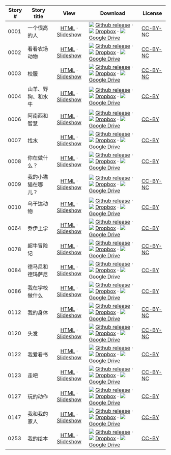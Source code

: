 Story #  | Story title | View | Download | License
-------- | -----------  |:-------:| ---------------- | -------
0001 | 一个很高的人 | [HTML](https://global-asp.github.io/stories/zh/0001_一个很高的人.html) · <a href="https://global-asp.github.io/stories/zh/0001_一个很高的人_slides.html" target="_blank">Slideshow</a> | ![](https://cloud.githubusercontent.com/assets/9295750/9483128/0e089e5e-4b51-11e5-98ca-6da5cef156a7.png) [Github release](https://github.com/global-asp/global-asp/releases/download/v1.1/zh.zip) · ![](https://avatars0.githubusercontent.com/u/559357?v=3&s=24) [Dropbox](https://www.dropbox.com/s/ufa524wxq9ot6zr/zh.zip) · ![](https://cloud.githubusercontent.com/assets/9295750/9473522/1d6fdde4-4b10-11e5-98f5-aa6c6b04a08e.png) [Google Drive](https://drive.google.com/file/d/0B59ZADK9EsbsbXhPZVI0QlpqUGs/view?usp=sharing) | [CC-BY-NC](http://creativecommons.org/licenses/by-nc/3.0/)
0002 | 看看农场动物 | [HTML](https://global-asp.github.io/stories/zh/0002_看看农场动物.html) · <a href="https://global-asp.github.io/stories/zh/0002_看看农场动物_slides.html" target="_blank">Slideshow</a> | ![](https://cloud.githubusercontent.com/assets/9295750/9483128/0e089e5e-4b51-11e5-98ca-6da5cef156a7.png) [Github release](https://github.com/global-asp/global-asp/releases/download/v1.1/zh.zip) · ![](https://avatars0.githubusercontent.com/u/559357?v=3&s=24) [Dropbox](https://www.dropbox.com/s/ufa524wxq9ot6zr/zh.zip) · ![](https://cloud.githubusercontent.com/assets/9295750/9473522/1d6fdde4-4b10-11e5-98f5-aa6c6b04a08e.png) [Google Drive](https://drive.google.com/file/d/0B59ZADK9EsbsbXhPZVI0QlpqUGs/view?usp=sharing) | [CC-BY-NC](http://creativecommons.org/licenses/by-nc/3.0/)
0003 | 校服 | [HTML](https://global-asp.github.io/stories/zh/0003_校服.html) · <a href="https://global-asp.github.io/stories/zh/0003_校服_slides.html" target="_blank">Slideshow</a> | ![](https://cloud.githubusercontent.com/assets/9295750/9483128/0e089e5e-4b51-11e5-98ca-6da5cef156a7.png) [Github release](https://github.com/global-asp/global-asp/releases/download/v1.1/zh.zip) · ![](https://avatars0.githubusercontent.com/u/559357?v=3&s=24) [Dropbox](https://www.dropbox.com/s/ufa524wxq9ot6zr/zh.zip) · ![](https://cloud.githubusercontent.com/assets/9295750/9473522/1d6fdde4-4b10-11e5-98f5-aa6c6b04a08e.png) [Google Drive](https://drive.google.com/file/d/0B59ZADK9EsbsbXhPZVI0QlpqUGs/view?usp=sharing) | [CC-BY-NC](http://creativecommons.org/licenses/by-nc/3.0/)
0004 | 山羊、野狗、和水牛 | [HTML](https://global-asp.github.io/stories/zh/0004_山羊、野狗、和水牛.html) · <a href="https://global-asp.github.io/stories/zh/0004_山羊、野狗、和水牛_slides.html" target="_blank">Slideshow</a> | ![](https://cloud.githubusercontent.com/assets/9295750/9483128/0e089e5e-4b51-11e5-98ca-6da5cef156a7.png) [Github release](https://github.com/global-asp/global-asp/releases/download/v1.1/zh.zip) · ![](https://avatars0.githubusercontent.com/u/559357?v=3&s=24) [Dropbox](https://www.dropbox.com/s/ufa524wxq9ot6zr/zh.zip) · ![](https://cloud.githubusercontent.com/assets/9295750/9473522/1d6fdde4-4b10-11e5-98f5-aa6c6b04a08e.png) [Google Drive](https://drive.google.com/file/d/0B59ZADK9EsbsbXhPZVI0QlpqUGs/view?usp=sharing) | [CC-BY](https://creativecommons.org/licenses/by/3.0/)
0006 | 阿南西和智慧 | [HTML](https://global-asp.github.io/stories/zh/0006_阿南西和智慧.html) · <a href="https://global-asp.github.io/stories/zh/0006_阿南西和智慧_slides.html" target="_blank">Slideshow</a> | ![](https://cloud.githubusercontent.com/assets/9295750/9483128/0e089e5e-4b51-11e5-98ca-6da5cef156a7.png) [Github release](https://github.com/global-asp/global-asp/releases/download/v1.1/zh.zip) · ![](https://avatars0.githubusercontent.com/u/559357?v=3&s=24) [Dropbox](https://www.dropbox.com/s/ufa524wxq9ot6zr/zh.zip) · ![](https://cloud.githubusercontent.com/assets/9295750/9473522/1d6fdde4-4b10-11e5-98f5-aa6c6b04a08e.png) [Google Drive](https://drive.google.com/file/d/0B59ZADK9EsbsbXhPZVI0QlpqUGs/view?usp=sharing) | [CC-BY](https://creativecommons.org/licenses/by/3.0/)
0007 | 找水 | [HTML](https://global-asp.github.io/stories/zh/0007_找水.html) · <a href="https://global-asp.github.io/stories/zh/0007_找水_slides.html" target="_blank">Slideshow</a> | ![](https://cloud.githubusercontent.com/assets/9295750/9483128/0e089e5e-4b51-11e5-98ca-6da5cef156a7.png) [Github release](https://github.com/global-asp/global-asp/releases/download/v1.1/zh.zip) · ![](https://avatars0.githubusercontent.com/u/559357?v=3&s=24) [Dropbox](https://www.dropbox.com/s/ufa524wxq9ot6zr/zh.zip) · ![](https://cloud.githubusercontent.com/assets/9295750/9473522/1d6fdde4-4b10-11e5-98f5-aa6c6b04a08e.png) [Google Drive](https://drive.google.com/file/d/0B59ZADK9EsbsbXhPZVI0QlpqUGs/view?usp=sharing) | [CC-BY](https://creativecommons.org/licenses/by/3.0/)
0008 | 你在做什么？ | [HTML](https://global-asp.github.io/stories/zh/0008_你在做什么.html) · <a href="https://global-asp.github.io/stories/zh/0008_你在做什么_slides.html" target="_blank">Slideshow</a> | ![](https://cloud.githubusercontent.com/assets/9295750/9483128/0e089e5e-4b51-11e5-98ca-6da5cef156a7.png) [Github release](https://github.com/global-asp/global-asp/releases/download/v1.1/zh.zip) · ![](https://avatars0.githubusercontent.com/u/559357?v=3&s=24) [Dropbox](https://www.dropbox.com/s/ufa524wxq9ot6zr/zh.zip) · ![](https://cloud.githubusercontent.com/assets/9295750/9473522/1d6fdde4-4b10-11e5-98f5-aa6c6b04a08e.png) [Google Drive](https://drive.google.com/file/d/0B59ZADK9EsbsbXhPZVI0QlpqUGs/view?usp=sharing) | [CC-BY](https://creativecommons.org/licenses/by/3.0/)
0009 | 我的小猫猫在哪儿？ | [HTML](https://global-asp.github.io/stories/zh/0009_我的小猫猫在哪儿.html) · <a href="https://global-asp.github.io/stories/zh/0009_我的小猫猫在哪儿_slides.html" target="_blank">Slideshow</a> | ![](https://cloud.githubusercontent.com/assets/9295750/9483128/0e089e5e-4b51-11e5-98ca-6da5cef156a7.png) [Github release](https://github.com/global-asp/global-asp/releases/download/v1.1/zh.zip) · ![](https://avatars0.githubusercontent.com/u/559357?v=3&s=24) [Dropbox](https://www.dropbox.com/s/ufa524wxq9ot6zr/zh.zip) · ![](https://cloud.githubusercontent.com/assets/9295750/9473522/1d6fdde4-4b10-11e5-98f5-aa6c6b04a08e.png) [Google Drive](https://drive.google.com/file/d/0B59ZADK9EsbsbXhPZVI0QlpqUGs/view?usp=sharing) | [CC-BY-NC](http://creativecommons.org/licenses/by-nc/3.0/)
0010 | 乌干达动物 | [HTML](https://global-asp.github.io/stories/zh/0010_乌干达动物.html) · <a href="https://global-asp.github.io/stories/zh/0010_乌干达动物_slides.html" target="_blank">Slideshow</a> | ![](https://cloud.githubusercontent.com/assets/9295750/9483128/0e089e5e-4b51-11e5-98ca-6da5cef156a7.png) [Github release](https://github.com/global-asp/global-asp/releases/download/v1.1/zh.zip) · ![](https://avatars0.githubusercontent.com/u/559357?v=3&s=24) [Dropbox](https://www.dropbox.com/s/ufa524wxq9ot6zr/zh.zip) · ![](https://cloud.githubusercontent.com/assets/9295750/9473522/1d6fdde4-4b10-11e5-98f5-aa6c6b04a08e.png) [Google Drive](https://drive.google.com/file/d/0B59ZADK9EsbsbXhPZVI0QlpqUGs/view?usp=sharing) | [CC-BY](https://creativecommons.org/licenses/by/3.0/)
0064 | 乔伊上学 | [HTML](https://global-asp.github.io/stories/zh/0064_乔伊上学.html) · <a href="https://global-asp.github.io/stories/zh/0064_乔伊上学_slides.html" target="_blank">Slideshow</a> | ![](https://cloud.githubusercontent.com/assets/9295750/9483128/0e089e5e-4b51-11e5-98ca-6da5cef156a7.png) [Github release](https://github.com/global-asp/global-asp/releases/download/v1.1/zh.zip) · ![](https://avatars0.githubusercontent.com/u/559357?v=3&s=24) [Dropbox](https://www.dropbox.com/s/ufa524wxq9ot6zr/zh.zip) · ![](https://cloud.githubusercontent.com/assets/9295750/9473522/1d6fdde4-4b10-11e5-98f5-aa6c6b04a08e.png) [Google Drive](https://drive.google.com/file/d/0B59ZADK9EsbsbXhPZVI0QlpqUGs/view?usp=sharing) | [CC-BY](https://creativecommons.org/licenses/by/3.0/)
0078 | 超牛冒险记 | [HTML](https://global-asp.github.io/stories/zh/0078_超牛冒险记.html) · <a href="https://global-asp.github.io/stories/zh/0078_超牛冒险记_slides.html" target="_blank">Slideshow</a> | ![](https://cloud.githubusercontent.com/assets/9295750/9483128/0e089e5e-4b51-11e5-98ca-6da5cef156a7.png) [Github release](https://github.com/global-asp/global-asp/releases/download/v1.1/zh.zip) · ![](https://avatars0.githubusercontent.com/u/559357?v=3&s=24) [Dropbox](https://www.dropbox.com/s/ufa524wxq9ot6zr/zh.zip) · ![](https://cloud.githubusercontent.com/assets/9295750/9473522/1d6fdde4-4b10-11e5-98f5-aa6c6b04a08e.png) [Google Drive](https://drive.google.com/file/d/0B59ZADK9EsbsbXhPZVI0QlpqUGs/view?usp=sharing) | [CC-BY-NC](http://creativecommons.org/licenses/by-nc/3.0/)
0084 | 德马尼和德玛萨尼 | [HTML](https://global-asp.github.io/stories/zh/0084_德马尼和德玛萨尼.html) · <a href="https://global-asp.github.io/stories/zh/0084_德马尼和德玛萨尼_slides.html" target="_blank">Slideshow</a> | ![](https://cloud.githubusercontent.com/assets/9295750/9483128/0e089e5e-4b51-11e5-98ca-6da5cef156a7.png) [Github release](https://github.com/global-asp/global-asp/releases/download/v1.1/zh.zip) · ![](https://avatars0.githubusercontent.com/u/559357?v=3&s=24) [Dropbox](https://www.dropbox.com/s/ufa524wxq9ot6zr/zh.zip) · ![](https://cloud.githubusercontent.com/assets/9295750/9473522/1d6fdde4-4b10-11e5-98f5-aa6c6b04a08e.png) [Google Drive](https://drive.google.com/file/d/0B59ZADK9EsbsbXhPZVI0QlpqUGs/view?usp=sharing) | [CC-BY](https://creativecommons.org/licenses/by/3.0/)
0086 | 我在学校做什么 | [HTML](https://global-asp.github.io/stories/zh/0086_我在学校做什么.html) · <a href="https://global-asp.github.io/stories/zh/0086_我在学校做什么_slides.html" target="_blank">Slideshow</a> | ![](https://cloud.githubusercontent.com/assets/9295750/9483128/0e089e5e-4b51-11e5-98ca-6da5cef156a7.png) [Github release](https://github.com/global-asp/global-asp/releases/download/v1.1/zh.zip) · ![](https://avatars0.githubusercontent.com/u/559357?v=3&s=24) [Dropbox](https://www.dropbox.com/s/ufa524wxq9ot6zr/zh.zip) · ![](https://cloud.githubusercontent.com/assets/9295750/9473522/1d6fdde4-4b10-11e5-98f5-aa6c6b04a08e.png) [Google Drive](https://drive.google.com/file/d/0B59ZADK9EsbsbXhPZVI0QlpqUGs/view?usp=sharing) | [CC-BY](https://creativecommons.org/licenses/by/3.0/)
0112 | 我的身体 | [HTML](https://global-asp.github.io/stories/zh/0112_我的身体.html) · <a href="https://global-asp.github.io/stories/zh/0112_我的身体_slides.html" target="_blank">Slideshow</a> | ![](https://cloud.githubusercontent.com/assets/9295750/9483128/0e089e5e-4b51-11e5-98ca-6da5cef156a7.png) [Github release](https://github.com/global-asp/global-asp/releases/download/v1.1/zh.zip) · ![](https://avatars0.githubusercontent.com/u/559357?v=3&s=24) [Dropbox](https://www.dropbox.com/s/ufa524wxq9ot6zr/zh.zip) · ![](https://cloud.githubusercontent.com/assets/9295750/9473522/1d6fdde4-4b10-11e5-98f5-aa6c6b04a08e.png) [Google Drive](https://drive.google.com/file/d/0B59ZADK9EsbsbXhPZVI0QlpqUGs/view?usp=sharing) | [CC-BY-NC](http://creativecommons.org/licenses/by-nc/3.0/)
0120 | 头发 | [HTML](https://global-asp.github.io/stories/zh/0120_头发.html) · <a href="https://global-asp.github.io/stories/zh/0120_头发_slides.html" target="_blank">Slideshow</a> | ![](https://cloud.githubusercontent.com/assets/9295750/9483128/0e089e5e-4b51-11e5-98ca-6da5cef156a7.png) [Github release](https://github.com/global-asp/global-asp/releases/download/v1.1/zh.zip) · ![](https://avatars0.githubusercontent.com/u/559357?v=3&s=24) [Dropbox](https://www.dropbox.com/s/ufa524wxq9ot6zr/zh.zip) · ![](https://cloud.githubusercontent.com/assets/9295750/9473522/1d6fdde4-4b10-11e5-98f5-aa6c6b04a08e.png) [Google Drive](https://drive.google.com/file/d/0B59ZADK9EsbsbXhPZVI0QlpqUGs/view?usp=sharing) | [CC-BY-NC](http://creativecommons.org/licenses/by-nc/3.0/)
0122 | 我爱看书 | [HTML](https://global-asp.github.io/stories/zh/0122_我爱看书.html) · <a href="https://global-asp.github.io/stories/zh/0122_我爱看书_slides.html" target="_blank">Slideshow</a> | ![](https://cloud.githubusercontent.com/assets/9295750/9483128/0e089e5e-4b51-11e5-98ca-6da5cef156a7.png) [Github release](https://github.com/global-asp/global-asp/releases/download/v1.1/zh.zip) · ![](https://avatars0.githubusercontent.com/u/559357?v=3&s=24) [Dropbox](https://www.dropbox.com/s/ufa524wxq9ot6zr/zh.zip) · ![](https://cloud.githubusercontent.com/assets/9295750/9473522/1d6fdde4-4b10-11e5-98f5-aa6c6b04a08e.png) [Google Drive](https://drive.google.com/file/d/0B59ZADK9EsbsbXhPZVI0QlpqUGs/view?usp=sharing) | [CC-BY](https://creativecommons.org/licenses/by/3.0/)
0123 | 走吧 | [HTML](https://global-asp.github.io/stories/zh/0123_走吧.html) · <a href="https://global-asp.github.io/stories/zh/0123_走吧_slides.html" target="_blank">Slideshow</a> | ![](https://cloud.githubusercontent.com/assets/9295750/9483128/0e089e5e-4b51-11e5-98ca-6da5cef156a7.png) [Github release](https://github.com/global-asp/global-asp/releases/download/v1.1/zh.zip) · ![](https://avatars0.githubusercontent.com/u/559357?v=3&s=24) [Dropbox](https://www.dropbox.com/s/ufa524wxq9ot6zr/zh.zip) · ![](https://cloud.githubusercontent.com/assets/9295750/9473522/1d6fdde4-4b10-11e5-98f5-aa6c6b04a08e.png) [Google Drive](https://drive.google.com/file/d/0B59ZADK9EsbsbXhPZVI0QlpqUGs/view?usp=sharing) | [CC-BY-NC](http://creativecommons.org/licenses/by-nc/3.0/)
0127 | 玩的动作 | [HTML](https://global-asp.github.io/stories/zh/0127_玩的动作.html) · <a href="https://global-asp.github.io/stories/zh/0127_玩的动作_slides.html" target="_blank">Slideshow</a> | ![](https://cloud.githubusercontent.com/assets/9295750/9483128/0e089e5e-4b51-11e5-98ca-6da5cef156a7.png) [Github release](https://github.com/global-asp/global-asp/releases/download/v1.1/zh.zip) · ![](https://avatars0.githubusercontent.com/u/559357?v=3&s=24) [Dropbox](https://www.dropbox.com/s/ufa524wxq9ot6zr/zh.zip) · ![](https://cloud.githubusercontent.com/assets/9295750/9473522/1d6fdde4-4b10-11e5-98f5-aa6c6b04a08e.png) [Google Drive](https://drive.google.com/file/d/0B59ZADK9EsbsbXhPZVI0QlpqUGs/view?usp=sharing) | [CC-BY](https://creativecommons.org/licenses/by/3.0/)
0147 | 我和我的家人 | [HTML](https://global-asp.github.io/stories/zh/0147_我和我的家人.html) · <a href="https://global-asp.github.io/stories/zh/0147_我和我的家人_slides.html" target="_blank">Slideshow</a> | ![](https://cloud.githubusercontent.com/assets/9295750/9483128/0e089e5e-4b51-11e5-98ca-6da5cef156a7.png) [Github release](https://github.com/global-asp/global-asp/releases/download/v1.1/zh.zip) · ![](https://avatars0.githubusercontent.com/u/559357?v=3&s=24) [Dropbox](https://www.dropbox.com/s/ufa524wxq9ot6zr/zh.zip) · ![](https://cloud.githubusercontent.com/assets/9295750/9473522/1d6fdde4-4b10-11e5-98f5-aa6c6b04a08e.png) [Google Drive](https://drive.google.com/file/d/0B59ZADK9EsbsbXhPZVI0QlpqUGs/view?usp=sharing) | [CC-BY](https://creativecommons.org/licenses/by/3.0/)
0253 | 我的绘本 | [HTML](https://global-asp.github.io/stories/zh/0253_我的绘本.html) · <a href="https://global-asp.github.io/stories/zh/0253_我的绘本_slides.html" target="_blank">Slideshow</a> | ![](https://cloud.githubusercontent.com/assets/9295750/9483128/0e089e5e-4b51-11e5-98ca-6da5cef156a7.png) [Github release](https://github.com/global-asp/global-asp/releases/download/v1.1/zh.zip) · ![](https://avatars0.githubusercontent.com/u/559357?v=3&s=24) [Dropbox](https://www.dropbox.com/s/ufa524wxq9ot6zr/zh.zip) · ![](https://cloud.githubusercontent.com/assets/9295750/9473522/1d6fdde4-4b10-11e5-98f5-aa6c6b04a08e.png) [Google Drive](https://drive.google.com/file/d/0B59ZADK9EsbsbXhPZVI0QlpqUGs/view?usp=sharing) | [CC-BY](https://creativecommons.org/licenses/by/3.0/)
